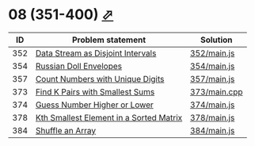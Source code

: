 # 08 (351-400) [⬀](https://leetcode.com/problemset/all/#page-8)



| ID  | Problem statement                                                                                                 | Solution                     |
|-----|-------------------------------------------------------------------------------------------------------------------|------------------------------|
| 352 | [Data Stream as Disjoint Intervals](https://leetcode.com/problems/data-stream-as-disjoint-intervals/)             | [352/main.js](352/main.js)   |
| 354 | [Russian Doll Envelopes](https://leetcode.com/problems/russian-doll-envelopes/)                                   | [354/main.js](354/main.js)   |
| 357 | [Count Numbers with Unique Digits](https://leetcode.com/problems/count-numbers-with-unique-digits/)               | [357/main.js](357/main.js)   |
| 373 | [Find K Pairs with Smallest Sums](https://leetcode.com/problems/find-k-pairs-with-smallest-sums/)                 | [373/main.cpp](373/main.cpp) |
| 374 | [Guess Number Higher or Lower](https://leetcode.com/problems/guess-number-higher-or-lower/)                       | [374/main.js](374/main.js)   |
| 378 | [Kth Smallest Element in a Sorted Matrix](https://leetcode.com/problems/kth-smallest-element-in-a-sorted-matrix/) | [378/main.js](378/main.js)   |
| 384 | [Shuffle an Array](https://leetcode.com/problems/shuffle-an-array/)                                               | [384/main.js](384/main.js)   |

